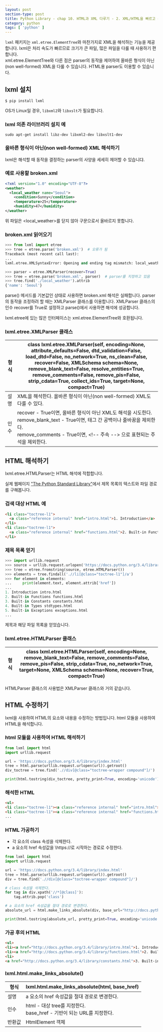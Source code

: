 ```yaml
---
layout: post
section-type: post
title: Python Library - chap 10. HTML과 XML 다루기 - 2. XML/HTML을 빠르고 유연하게 해석하기
category: python
tags: [ 'python' ]
---
```


`lxml` 패키지는 `xml.etree.ElementTree`와 마찬가지로  XML을 해석하는 기능을 제공합니다. lxml은 처리 속도가 빠르므로 크기가 큰 파일, 많은 파일을 다룰 때 사용하기 편합니다.  
xml.etree.ElementTree와 다른 점은 parser의 동작을 제어하여 올바른 형식이 아닌 (non well-formed) XML을 다룰 수 있습니다. HTML용 parser도 이용할 수 있습니다.

## lxml 설치

```
$ pip install lxml
```

OS가 Linux일 경우, `libxml2`와 `libxslt`가 필요합니다.

### lxml 의존 라이브러리 설치 예

```
sudo apt-get install libz-dev libxml2-dev libxslt1-dev
```
### 올바른 형식이 아닌(non well-formed) XML 해석하기

lxml은 해석할 때 동작을 결정하는 parser의 사양을 세세히 제어할 수 있습니댜.


### 예로 사용할 broken.xml

```xml
<?xml version="1.0" encoding="UTF-8"?>
<weather>
  <local_weather name="Seoul">
    <condition>Sunny</condition>
    <temperature>25</temperature>
    <humidity>47</humidity>
</weather>
```
위 파일은 <local_weather>를 닫지 않아 구문으로서 올바르지 못합니다.  

### broken.xml 읽어오기

```python
>>> from lxml import etree
>>> tree = etree.parse('broken.xml')  # 오류가 됨
Traceback (most recent call last):
...
lxml.etree.XMLSyntaxError: Opening and ending tag mismatch: local_weather line 3 and weather, line 7, column 11

>>> parser = etree.XMLParser(recover=True)
>>> tree = etree.parse('broken.xml', parser)  # parser를 지정하고 있음
>>> tree.find('./local_weather').attrib
{'name': 'Seoul'}
```

parse() 메서드를 기본값인 상태로 사용하면 broken.xml 해석은 실패합니다. parser의 동작을 조정하려 할 때는 XMLParser 클래스를 이용합니다. XMLParser 클래스의 인수 recover를 True로 설정하고 parse()에서 사용하면 해석에 성공합니다.

lxml.etree에 있는 많은 인터페이스는 xml.etree.ElementTree와 호환됩니다.  

### lxml.etree.XMLParser 클래스

형식 | class lxml.etree.XMLParser(self, encoding=None, attribute_defaults=False, dtd_validation=False, load_dtd=False, no_network=True, ns_clean=False, recover=False, XMLSchema schema=None, remove_blank_text=False, resolve_entities=True, remove_comments=False, remove_pis=False, strip_cdata=True, collect_ids=True, target=None, compact=True)
---|---
설명 | XML을 해석한다. 올바른 형식이 아닌(non well-formed) XML도 다룰 수 있다.
인수 | recover - True이면, 올바른 형식이 아닌 XML도 해석을 시도한다. <br> remove_blank_text - True이면, 태그 간 공백이나 줄바꿈을 제외한다. <br> remove_comments - True이면, \<!-- 주속 --> 으로 표현되는 주석을 제외한다.

## HTML 해석하기
lxml.etree.HTMLParser는 HTML 해석에 적합합니다.  

실제 웹페이지 ["The Python Standard Library"](https://docs.python.org/3.4/library/index.html)에서 제목 목록의 텍스트와 파일 경로를 구해봅니다.

### 검색 대상 HTML 예

```html
<li class="toctree-l1">
  <a class="reference internal" href="intro.html">1. Introduction</a>
</li>
<li class="toctree-l1">
  <a class="reference internal" href="functions.html">2. Built-in Functions</a>
</li>
```

### 제목 목록 얻기

```python
>>> import urllib.request
>>> source = urllib.request.urlopen('https://docs.python.org/3.4/library/index.html').read()
>>> tree = etree.fromstring(source, etree.HTMLParser())
>>> elements = tree.findall('.//li[@class="toctree-l1"]/a')
>>> for element in elements:
...     print(element.text, element.attrib['href'])
...
1. Introduction intro.html
2. Built-in Functions functions.html
3. Built-in Constants constants.html
4. Built-in Types stdtypes.html
5. Built-in Exceptions exceptions.html
...
```
제목과 해당 파일 목록을 얻었습니다.

### lxml.etree.HTMLParser 클래스

형식 | class lxml.etree.HTMLParser(self, encoding=None, remove_blank_text=False, remove_comments=False, remove_pis=False, strip_cdata=True, no_network=True, target=None, XMLSchema schema=None, recover=True, compact=True)
---|---

HTMLParser 클래스의 사용법은 XMLParser 클래스와 거의 같습니다.

## HTML 수정하기
lxml을 사용하여 HTML의 요소와 내용을 수정하는 방법입니다. html 모듈을 사용하여 HTML을 해석합니다.

### html 모듈을 사용하여 HTML 해석하기

```python
from lxml import html
import urllib.request

url = 'https://docs.python.org/3.4/library/index.html'
tree = html.parse(urllib.request.urlopen(url)).getroot()
div_toctree = tree.find('.//div[@class="toctree-wrapper compound"]/')

print(html.tostring(div_toctree, pretty_print=True, encoding='unicode'))
```

### 해석한 HTML

```html
<ul>
<li class="toctree-l1"><a class="reference internal" href="intro.html">1. Introduction</a></li>
<li class="toctree-l1"><a class="reference internal" href="functions.html">2. Built-in Functions</a></li>
...
```

### HTML 가공하기

- 각 요소의 class 속성을 삭제한다.
- a 요소의 href 속성값을 \https://로 시작하는 경로로 수정한다.

```python
from lxml import html
import urllib.request

url = 'https://docs.python.org/3.4/library/index.html'
tree = html.parse(urllib.request.urlopen(url)).getroot()
div = tree.find('.//div[@class="toctree-wrapper compound"]/')

# class 속성을 삭제한다.
for tag in div.xpath('//*[@class]'):
    tag.attrib.pop('class')

# a 요소의 href 속성값을 절대 경로로 변경한다.
absolute_url = html.make_links_absolute(div, base_url="http://docs.python.org/3.4/library/")

print(html.tostring(absolute_url, pretty_print=True, encoding='unicode'))
```

### 가공 후의 HTML

```html
<ul>
<li><a href="http://docs.python.org/3.4/library/intro.html">1. Introduction</a></li>
<li><a href="http://docs.python.org/3.4/library/functions.html">2. Built-in Functions</a></li>
<li>
<a href="http://docs.python.org/3.4/library/constants.html">3. Built-in Constants</a><ul>
```

### lxml.html.make_links_absolute()

형식 | lxml.html.make_links_absolute(html, base_href)
---|---
설명 | a 요소의 href 속성값을 절대 경로로 변경한다.
인수 | html - 대상 tree를 지정한다. <br> base_href - 기반이 되는 URL를 지정한다.
반환값 | HtmlElement 객체
